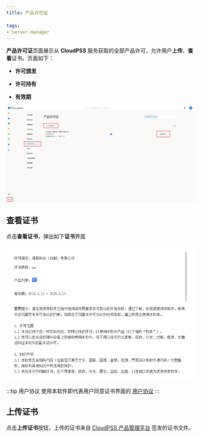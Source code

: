 ```yaml
---
title: 产品许可证

tags: 
- server-manager
---
```


**产品许可证**页面展示从 **CloudPSS** 服务获取的全部产品许可，允许用户**上传**、**查看**证书。页面如下：

+ **许可颁发**

+ **许可持有**

+ **有效期**

![产品许可证](./产品许可证.png "产品许可证")

## 查看证书

点击**查看证书**，弹出如下**证书**界面

![用户协议](./用户协议.png "用户协议")

:::tip 用户协议
使用本软件即代表用户同意证书界面的 [用户协议](../../../software/50-user-center/80-user-agreement/index.md)
:::

## 上传证书

点击**上传证书**按钮，上传的证书来自 [CloudPSS 产品管理平台](https://admin.local.cloudpss.net/) 签发的证书文件。